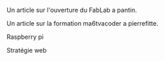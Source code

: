 Un article sur l'ouverture du FabLab a pantin.

Un article sur la formation ma6tvacoder a pierrefitte.

Raspberry pi

Stratégie web     
